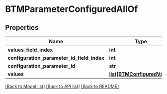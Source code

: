 # BTMParameterConfiguredAllOf

## Properties
Name | Type | Description | Notes
------------ | ------------- | ------------- | -------------
**values_field_index** | **int** |  | [optional] 
**configuration_parameter_id_field_index** | **int** |  | [optional] 
**configuration_parameter_id** | **str** |  | [optional] 
**values** | [**list[BTMConfiguredValue]**](BTMConfiguredValue.md) |  | [optional] 

[[Back to Model list]](../README.md#documentation-for-models) [[Back to API list]](../README.md#documentation-for-api-endpoints) [[Back to README]](../README.md)


